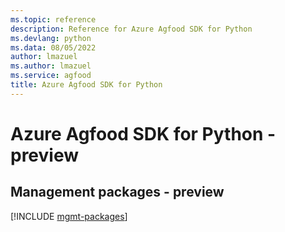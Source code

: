 ```yaml
---
ms.topic: reference
description: Reference for Azure Agfood SDK for Python
ms.devlang: python
ms.data: 08/05/2022
author: lmazuel
ms.author: lmazuel
ms.service: agfood
title: Azure Agfood SDK for Python
---
```

# Azure Agfood SDK for Python - preview

## Management packages - preview
[!INCLUDE [mgmt-packages](agfood-mgmt-index.md)]